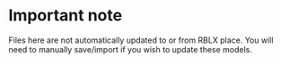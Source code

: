 # Important note

Files here are not automatically updated to or from RBLX place. You will need to manually save/import if you wish to update these models.